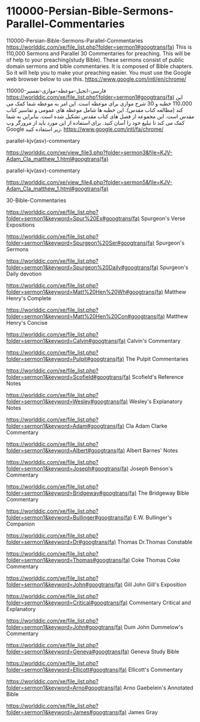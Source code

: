 # 110000-Persian-Bible-Sermons-Parallel-Commentaries
110000-Persian-Bible-Sermons-Parallel-Commentaries
https://worlddic.com/xe/file_list.php?folder=sermon1#googtrans(fa) 
This is 110,000 Sermons and Parallel 30 Commentaries for preaching. 
This will be of help to your preaching(study Bible). 
These sermons consist of public domain sermons and bible commentaries. 
It is composed of Bible chapters. 
So it will help you to make your preaching easier.
You must use the Google web browser below to use this.
https://www.google.com/intl/en/chrome/

110000-فارسی-انجیل-موعظه-موازی-تفسیر
https://worlddic.com/xe/file_list.php؟folder=sermon1#googtrans(fa)
این 110،000 خطبه و 30 شرح موازی برای موعظه است.
این امر به موعظه شما کمک می کند (مطالعه کتاب مقدس).
این خطبه ها شامل موعظه های عمومی و تفاسیر کتاب مقدس است.
این مجموعه از فصل های کتاب مقدس تشکیل شده است.
بنابراین به شما کمک می کند تا تبلیغ خود را آسان کنید.
برای استفاده از این مورد باید از مرورگر وب Google زیر استفاده کنید.
https://www.google.com/intl/fa/chrome/


parallel-kjv(asv)-commentary

https://worlddic.com/xe/view_file3.php?folder=sermon3&file=KJV-Adam_Cla_matthew_1.html#googtrans(fa) 

parallel-kjv(asv)-commentary

https://worlddic.com/xe/view_file4.php?folder=sermon5&file=KJV-Adam_Cla_matthew_1.html#googtrans(fa)

30-Bible-Commentaries

 https://worlddic.com/xe/file_list.php?folder=sermon1&keyword=Spur%20Ex#googtrans(fa) Spurgeon's Verse Expositions 
 
 https://worlddic.com/xe/file_list.php?folder=sermon1&keyword=Spurgeon%20Ser#googtrans(fa) Spurgeon's Sermons 
 
 https://worlddic.com/xe/file_list.php?folder=sermon1&keyword=Spurgeon%20Daily#googtrans(fa) Spurgeon's Daily devotion 
 
 https://worlddic.com/xe/file_list.php?folder=sermon1&keyword=Matt%20Hen%20Wh#googtrans(fa) Matthew Henry's Complete 
 
 https://worlddic.com/xe/file_list.php?folder=sermon1&keyword=Matt%20Hen%20Con#googtrans(fa) Matthew Henry's Concise 


 https://worlddic.com/xe/file_list.php?folder=sermon1&keyword=Calvin#googtrans(fa) Calvin's Commentary  
 
 https://worlddic.com/xe/file_list.php?folder=sermon1&keyword=Pulpit#googtrans(fa) The Pulpit Commentaries 
 
 https://worlddic.com/xe/file_list.php?folder=sermon1&keyword=Scofield#googtrans(fa) Scofield's Reference Notes  
 
 https://worlddic.com/xe/file_list.php?folder=sermon1&keyword=Wesley#googtrans(fa) Wesley's Explanatory Notes 
 
 https://worlddic.com/xe/file_list.php?folder=sermon1&keyword=Adam#googtrans(fa) Cla Adam Clarke Commentary 
 

 https://worlddic.com/xe/file_list.php?folder=sermon1&keyword=Albert#googtrans(fa) Albert Barnes' Notes 
 
 https://worlddic.com/xe/file_list.php?folder=sermon1&keyword=Joseph#googtrans(fa) Joseph Benson's Commentary 
 
 https://worlddic.com/xe/file_list.php?folder=sermon1&keyword=Bridgeway#googtrans(fa) The Bridgeway Bible Commentary 
 
 https://worlddic.com/xe/file_list.php?folder=sermon1&keyword=Bullinger#googtrans(fa) E.W. Bullinger's Companion 
 
 https://worlddic.com/xe/file_list.php?folder=sermon1&keyword=Dr#googtrans(fa) Thomas Dr.Thomas Constable 
 
 
 https://worlddic.com/xe/file_list.php?folder=sermon1&keyword=Thomas#googtrans(fa) Coke Thomas Coke Commentary 
 
 https://worlddic.com/xe/file_list.php?folder=sermon1&keyword=John#googtrans(fa) Gill John Gill's Exposition 
 
 https://worlddic.com/xe/file_list.php?folder=sermon1&keyword=Critical#googtrans(fa) Commentary Critical and Explanatory 
 
 https://worlddic.com/xe/file_list.php?folder=sermon1&keyword=John#googtrans(fa) Dum John Dummelow's Commentary 
 
 https://worlddic.com/xe/file_list.php?folder=sermon1&keyword=Geneva#googtrans(fa) Geneva Study Bible 
 
 
 https://worlddic.com/xe/file_list.php?folder=sermon1&keyword=Ellicott#googtrans(fa) Ellicott's Commentary 
 
 https://worlddic.com/xe/file_list.php?folder=sermon1&keyword=Arno#googtrans(fa) Arno Gaebelein's Annotated Bible 
 
 https://worlddic.com/xe/file_list.php?folder=sermon1&keyword=James#googtrans(fa) James Gray 
 
 
